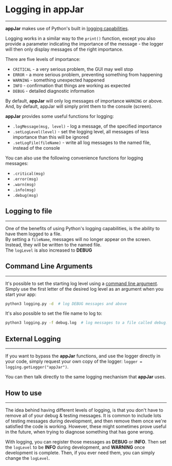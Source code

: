# Logging in appJar
---

**appJar** makes use of Python's built in [logging capabilities](https://docs.python.org/3.6/library/logging.html#levels).  

Logging works in a similar way to the `print()` function, except you also provide a parameter indicating the importance of the message - the logger will then only display messages of the right importance.

There are five levels of importance:  

* `CRITICAL` - a very serious problem, the GUI may well stop
* `ERROR` - a more serious problem, preventing something from happening
* `WARNING` - something unexpected happened
* `INFO` - confirmation that things are working as expected
* `DEBUG` - detailed diagnostic information

By default, **appJar** will only log messages of importance `WARNING` or above. And, by default, appJar will simply print them to the console (screen).  

**appJar** provides some useful functions for logging:

* `.logMessage(msg, level)` - log a message, of the specified importance
* `.setLogLevel(level)` - set the logging level, all messages of less importance than this will be ignored  
* `.setLogFile(fileName)` - write all log messages to the named file, instead of the console  

You can also use the following convenience functions for logging messages:

* `.critical(msg)`
* `.error(msg)`
* `.warn(msg)`
* `.info(msg)`
* `.debug(msg)`

## Logging to file
---

One of the benefits of using Python's logging capabilities, is the ability to have them logged to a file.  
By setting a `fileName`, messages will no longer appear on the screen. Instead, they will be written to the named file.  
The `logLevel` is also increased to **DEBUG**  

## Command Line Arguments  
---

It's possible to set the starting log level using a [command line argument](/pythonCommandLine/).  
Simply use the first letter of the desired log level as an argument when you start your app:  
```sh
python3 logging.py -d  # log DEBUG messages and above
```

It's also possible to set the file name to log to:  
```sh
python3 logging.py -f debug.log  # log messages to a file called debug.log
```

## External Logging
---

If you want to bypass the **appJar** functions, and use the logger directly in your code, simply request your own copy of the logger: `logger = logging.getLogger("appJar")`.  

You can then talk directly to the same logging mechanism that **appJar** uses.  

## How to use
---
The idea behind having different levels of logging, is that you don't have to remove all of your debug & testing messages. It is common to include lots of testing messages during development, and then remove them once we're satisfied the code is working. However, these might sometimes prove useful in the future, when trying to diagnose something that has gone wrong.  

With logging, you can register those messages as **DEBUG** or **INFO**. Then set the `logLevel` to be **INFO** during development, and **WARNING** once development is complete. Then, if you ever need them, you can simply change the `logLevel`.  
